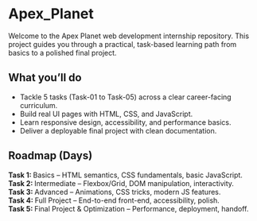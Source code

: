 # Apex_Planet

Welcome to the Apex Planet web development internship repository. This project guides you through a practical, task-based learning path from basics to a polished final project.

<h2>What you’ll do</h2>
<ul>
<li>Tackle 5 tasks (Task-01 to Task-05) across a clear career-facing curriculum.</li>
<li>Build real UI pages with HTML, CSS, and JavaScript.</li>
<li>Learn responsive design, accessibility, and performance basics.</li>
<li>Deliver a deployable final project with clean documentation.</li>
</ul>
<h2>Roadmap (Days)</h2>
<b>Task 1: </b>Basics – HTML semantics, CSS fundamentals, basic JavaScript.<br>
<b>Task 2: </b>Intermediate – Flexbox/Grid, DOM manipulation, interactivity.<br>
<b>Task 3: </b>Advanced – Animations, CSS tricks, modern JS features.<br>
<b>Task 4: </b>Full Project – End-to-end front-end, accessibility, polish.<br>
<b>Task 5: </b>Final Project & Optimization – Performance, deployment, handoff.<br>
